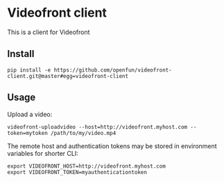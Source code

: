 # Videofront client

This is a client for Videofront

## Install

    pip install -e https://github.com/openfun/videofront-client.git@master#egg=videofront-client

## Usage

Upload a video:

    videofront-uploadvideo --host=http://videofront.myhost.com --token=mytoken /path/to/my/video.mp4

The remote host and authentication tokens may be stored in environment variables for shorter CLI:

    export VIDEOFRONT_HOST=http://videofront.myhost.com
    export VIDEOFRONT_TOKEN=myauthenticationtoken
